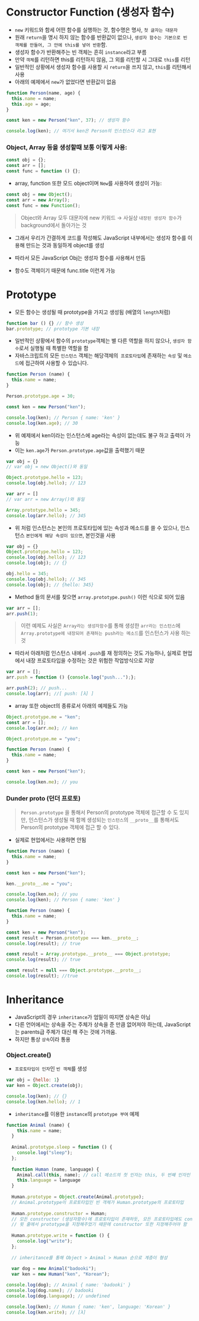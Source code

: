 

# Constructor Function (생성자 함수)

- `new` 키워드와 함세 어떤 함수를 실행하는 것, 함수명은 명사, `첫 글자는 대문자`
- 원래 `return`을 명시 하지 않는 함수를 반환값이 없으나, `생성자 함수는 기본으로 빈 객체를 만들어, 그 안에 this를 넣어 반환`함.
- 생성자 함수가 반환해주는 빈 객체는 흔히 `instance`라고 부름
- 만약 `객체`를 리턴하면 this를 리턴하지 않음, 그 외를 리턴할 시 그대로 `this`를 리턴
- 일반적인 상황에서 생성자 함수를 사용할 시 `return`을 쓰지 않고, `this`를 리턴해서 사용
- 아래의 예제에서 `new`가 없었다면 반환값이 없음

```JavaScript
function Person(name, age) {
  this.name = name;
  this.age = age;
}

const ken = new Person("ken", 37); // 생성자 함수

console.log(ken); // 여기서 ken은 Person의 인스턴스다 라고 표현
```

### Object, Array 등을 생성할때 보통 이렇게 사용:

```JavaScript
const obj = {};
const arr = [];
const func = function () {};
```

- array, function 또한 모드 object이며 `New`를 사용하여 생성이 가능:

```JavaScript
const obj = new Object();
const arr = new Array();
const func = new Function();
```

> Object와 Array 모두 대문자에 new 키워드 → 사실상 `내장된 생성자 함수`가 background에서 돌아가는 것

- 그래서 우리가 간결하게 코드를 작성해도 JavaScript 내부에서는 생성자 함수를 이용해 만드는 것과 동일하게 object를 생성

- 따라서 모든 JavaScript Obj는 생성자 함수를 사용해서 만듬

- 함수도 객체이기 때문에 func.title 이런게 가능

# Prototype

- 모든 함수는 생성될 때 prototype을 가지고 생성됨 (배열의 `length`처럼)

```JavaScript
function bar () {} // 함수 생성
bar.prototype; // prototype 기본 내장
```

- 일반적인 상황에서 함수의 `prototype`객체는 별 다른 역할을 하지 않으나, `생성자 함수`로서 실행될 때 특별한 역할을 함
- 자바스크립트의 모든 `인스턴스` 객체는 해당객체의` 프로토타입`에 존재하는 `속성` 및 `메소드`에 접근하여 사용할 수 있습니다.


```JavaScript
function Person (name) {
  this.name = name;
}

Person.prototype.age = 30;

const ken = new Person("ken");

console.log(ken); // Person { name: 'ken' }
console.log(ken.age); // 30
```

- 위 예제에서 ken이라는 인스턴스에 age라는 속성이 없는데도 불구 하고 출력이 가능
- 이는 `ken.age`가 `Person.prototype.age`값을 출력했기 때문

```JavaScript
var obj = {}
// var obj = new Object()와 동일

Object.prototype.hello = 123;
console.log(obj.hello); // 123
```

```JavaScript
var arr = []
// var arr = new Array()와 동일

Array.prototype.hello = 345;
console.log(arr.hello); // 345
```

- 위 처럼 인스턴스는 본인의 프로토타입에 있는 속성과 메소드를 쓸 수 있으나, 인스턴스 `본인에게 해당 속성이 있으면`, 본인것을 사용

```JavaScript
var obj = {}
Object.prototype.hello = 123;
console.log(obj.hello); // 123
console.log(obj); // {}

obj.hello = 345;
console.log(obj.hello); // 345
console.log(obj); // {hello: 345}
```

- Method 들의 문서를 찾으면 `array.prototype.push()` 이런 식으로 되어 있음

```JavaScript
var arr = [];
arr.push(1);
```

> 이런 예제도 사실은 `Array라는 생성자함수`를 통해 생성한 `arr라는 인스턴스`에 `Array.prototype에 내장되어 존재하는 push라는 메소드`를 인스턴스가 사용 하는 것

- 따라서 아래처럼 인스턴스 내에서 `.push`를 재 정의하는 것도 가능하나, 실제로 현업에서 내장 프로토타입을 수정하는 것은 위험한 작업방식으로 지양

```JavaScript
var arr = [];
arr.push = function () {console.log("push...");};

arr.push(2); // push...
console.log(arr); //[ push: [λ] ]
```

- array 또한 object의 종류로서 아래의 예제들도 가능

```JavaScript
Object.prototype.me = "ken";
const arr = [];
console.log(arr.me); // ken
```

```JavaScript
Object.prototype.me = "you";

function Person (name) {
  this.name = name;
}

const ken = new Person("ken");

console.log(ken.me); // you
```

### Dunder proto (던더 프로토)

> `Person.prototype` 을 통해서 Person의 prototype 객체에 접근할 수 도 있지만, 인스턴스가 생성될 때 함께 생성되는 `인스턴스`의 `__proto__`를 통해서도 Person의 prototype 객체에 접근 할 수 있다.

- 실제로 현업에서는 사용하면 안됨

```JavaScript
function Person (name) {
  this.name = name;
}

const ken = new Person("ken");

ken.__proto__.me = "you";

console.log(ken.me); // you
console.log(ken); // Person { name: 'ken' }
```

```JavaScript
function Person (name) {
  this.name = name;
}

const ken = new Person("ken");
const result = Person.prototype === ken.__proto__;
console.log(result); // true

const result = Array.prototype.__proto__ === Object.prototype;
console.log(result); // true

const result = null === Object.prototype.__proto__;
console.log(result); //true
```

# Inheritance

- JavaScript의 경우 `inheritance`가 엄밀이 따지면 상속은 아님
- 다른 언어에서는 상속을 주는 주체가 상속을 준 만큼 없어져야 하는데, JavaScript는 parents급 주체가 대신 해 주는 것에 가까움. 
- 하지만 통상 `상속`이라 통용

### Object.create()

- `프로토타입이 인자`인 `빈 객체`를 생성

```JavaScript
var obj = {hello: 1}
var ken = Object.create(obj);

console.log(ken); // {}
console.log(ken.hello); // 1
```

- `inheritance`를 이용한 `instance`의 `prototype 부여` 예제

```JavaScript
function Animal (name) {
    this.name = name;
  }
  
  Animal.prototype.sleep = function () {
    console.log("sleep");
  };
  
  function Human (name, language) {
    Animal.call(this, name); // call 메소드의 첫 인자는 this, 두 번째 인자인 name은 Animal이라는 함수가 인자를 필요로 하기 때문에 받아서 넣어준 것
    this.language = language
  }
  
  Human.prototype = Object.create(Animal.prototype);
  // Animal.prototype이 프로토타입인 빈 객체가 Human.prototype의 프로토타입
  
  Human.prototype.constructor = Human;
  // 모든 constructor (생성자함수)에 프로토타입이 존재하듯, 모든 프로토타입에도 constructor가 존재
  // 윗 줄에서 prototype을 지정해주었기 때문에 constructor 또한 지정해주어야 함
  
  Human.prototype.write = function () {
    console.log("write");
  };
  
  // inheritance를 통해 Object > Animal > Human 순으로 계층이 형성
  
  var dog = new Animal("badooki");
  var ken = new Human("ken", "Korean");

console.log(dog); // Animal { name: 'badooki' }
console.log(dog.name); // badooki​​
console.log(dog.language); // undefined

console.log(ken); // Human { name: 'ken', language: 'Korean' }
console.log(ken.write); // [λ]
```
